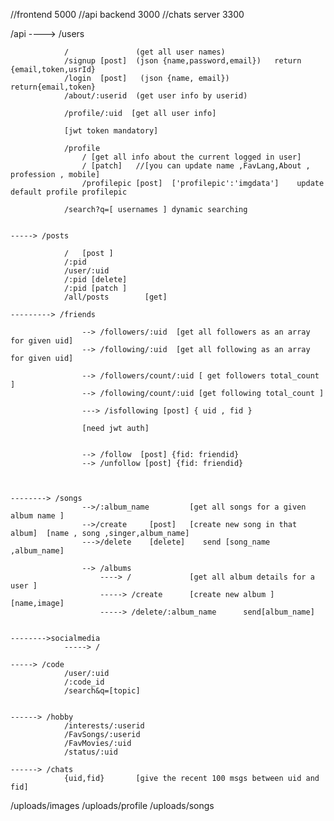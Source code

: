 //frontend 5000
//api backend 3000
//chats server 3300


/api
    ----> /users            
                
                /               (get all user names)
                /signup [post]  (json {name,password,email})   return {email,token,usrId}
                /login  [post]   (json {name, email})          return{email,token}
                /about/:userid  (get user info by userid)      
                
                /profile/:uid  [get all user info]
                
                [jwt token mandatory]

                /profile
                    / [get all info about the current logged in user]
                    / [patch]   //[you can update name ,FavLang,About , profession , mobile]
                    /profilepic [post]  ['profilepic':'imgdata']    update default profile profilepic

                /search?q=[ usernames ] dynamic searching


    -----> /posts
                
                /   [post ]
                /:pid
                /user/:uid
                /:pid [delete]
                /:pid [patch ]
                /all/posts        [get]

    ---------> /friends

                    --> /followers/:uid  [get all followers as an array for given uid]
                    --> /following/:uid  [get all following as an array for given uid]
                    
                    --> /followers/count/:uid [ get followers total_count ]
                    --> /following/count/:uid [get following total_count ]

                    ---> /isfollowing [post] { uid , fid }

                    [need jwt auth]


                    --> /follow  [post] {fid: friendid}  
                    --> /unfollow [post] {fid: friendid}



    --------> /songs
                    -->/:album_name         [get all songs for a given album name ]
                    -->/create     [post]   [create new song in that album]  [name , song ,singer,album_name]  
                    --->/delete    [delete]    send [song_name ,album_name]

                    --> /albums
                        ----> /             [get all album details for a user ]
                        -----> /create      [create new album ]    [name,image]
                        -----> /delete/:album_name      send[album_name]
 

    -------->socialmedia
                -----> /

    -----> /code
                /user/:uid
                /:code_id
                /search&q=[topic]

    
    ------> /hobby
                /interests/:userid
                /FavSongs/:userid
                /FavMovies/:uid
                /status/:uid

    ------> /chats
                {uid,fid}       [give the recent 100 msgs between uid and fid]
                
/uploads/images
/uploads/profile
/uploads/songs

